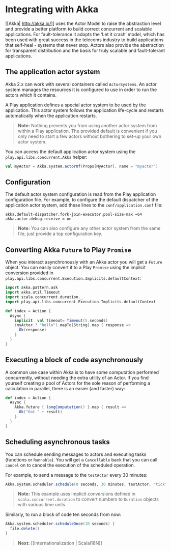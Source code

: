 # Integrating with Akka

[[Akka| http://akka.io/]] uses the Actor Model to raise the abstraction level and provide a better platform to build correct concurrent and scalable applications. For fault-tolerance it adopts the ‘Let it crash’ model, which has been used with great success in the telecoms industry to build applications that self-heal - systems that never stop. Actors also provide the abstraction for transparent distribution and the basis for truly scalable and fault-tolerant applications.

## The application actor system

Akka 2.x can work with several containers called `ActorSystems`. An actor system manages the resources it is configured to use in order to run the actors which it contains. 

A Play application defines a special actor system to be used by the application. This actor system follows the application life-cycle and restarts automatically when the application restarts.

> **Note:** Nothing prevents you from using another actor system from within a Play application. The provided default is convenient if you only need to start a few actors without bothering to set-up your own actor system.

You can access the default application actor system using the `play.api.libs.concurrent.Akka` helper:

```scala
val myActor = Akka.system.actorOf(Props[MyActor], name = "myactor")
```

## Configuration

The default actor system configuration is read from the Play application configuration file. For example, to configure the default dispatcher of the application actor system, add these lines to the `conf/application.conf` file:

```
akka.default-dispatcher.fork-join-executor.pool-size-max =64
akka.actor.debug.receive = on
```

> **Note:** You can also configure any other actor system from the same file; just provide a top configuration key.

## Converting Akka `Future` to Play `Promise`

When you interact asynchronously with an Akka actor you will get a `Future` object. You can easily convert it to a Play `Promise` using the implicit conversion provided in `play.api.libs.concurrent.Execution.Implicits.defaultContext`:

```scala
import akka.pattern.ask
import akka.util.Timeout
import scala.concurrent.duration._
import play.api.libs.concurrent.Execution.Implicits.defaultContext

def index = Action {
  Async {
    implicit  val timeout= Timeout(5.seconds)
    (myActor ? "hello").mapTo[String].map { response =>
      Ok(response)      
    }    
  }
}
```

## Executing a block of code asynchronously

A common use case within Akka is to have some computation performed concurrently, without needing the extra utility of an Actor. If you find yourself creating a pool of Actors for the sole reason of performing a calculation in parallel, there is an easier (and faster) way:

```scala
def index = Action {
  Async {
    Akka.future { longComputation() }.map { result =>
      Ok("Got " + result)    
    }    
  }
}
```

## Scheduling asynchronous tasks

You can schedule sending messages to actors and executing tasks (functions or `Runnable`). You will get a `Cancellable` back that you can call `cancel` on to cancel the execution of the scheduled operation.

For example, to send a message to the `testActor` every 30 minutes:

```scala
Akka.system.scheduler.schedule(0 seconds, 30 minutes, testActor, "tick")
```

> **Note:** This example uses implicit conversions defined in `scala.concurrent.duration` to convert numbers to `Duration` objects with various time units.

Similarly, to run a block of code ten seconds from now:

```scala
Akka.system.scheduler.scheduleOnce(10 seconds) {
  file.delete()
}
```

> **Next:** [[Internationalization | ScalaI18N]]
